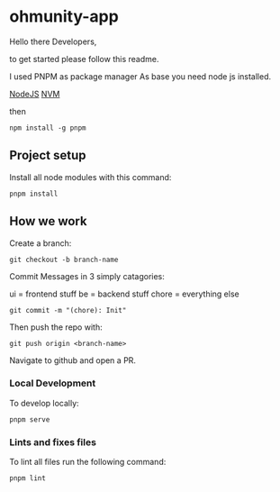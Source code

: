 # ohmunity-app

Hello there Developers,

to get started please follow this readme.

I used PNPM as package manager As base you need node js installed.

[NodeJS](https://nodejs.org/en)
[NVM](https://github.com/nvm-sh/nvm/releases)

then

```
npm install -g pnpm
```

## Project setup

Install all node modules with this command:

```
pnpm install
```

## How we work

Create a branch:

```
git checkout -b branch-name
```

Commit Messages in 3 simply catagories:

ui = frontend stuff
be = backend stuff
chore = everything else

```
git commit -m "(chore): Init"
```

Then push the repo with:

```
git push origin <branch-name>
```

Navigate to github and open a PR.

### Local Development

To develop locally:

```
pnpm serve
```

### Lints and fixes files

To lint all files run the following command:

```
pnpm lint
```
